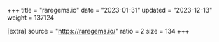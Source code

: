 +++
title = "raregems.io"
date = "2023-01-31"
updated = "2023-12-13"
weight = 137124

[extra]
source = "https://raregems.io/"
ratio = 2
size = 134
+++
